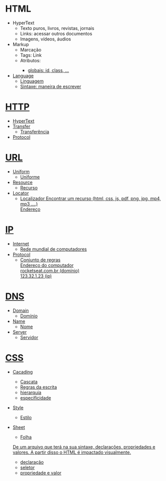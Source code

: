 # HTML
- HyperText
  - Texto puros, livros, revistas, jornais
  - Links: acessar outros documentos
  - Imagens, vídeos, áudios
- Markup
  - Marcação
  - Tags: <a> Link </a>
  - Atributos: <a href="https://rocketseat.com.br">
    - globais: id, class, ...
- Language
  - Linguagem
  - Sintaxe: maneira de escrever

# HTTP
- HyperText
- Transfer
  - Transferência
- Protocol

# URL
- Uniform
  - Uniforme
- Resource
  - Recurso
- Locator
  - Localizador
Encontrar um recurso (html, css, js, pdf, png, jpg, mp4, mp3 ....)  
Endereço

# IP
- Internet
  - Rede mundial de computadores
- Protocol
  - Conjunto de regras  
Endereço do computador  
rocketseat.com.br (domínio)  
123.32.1.23 (ip)

# DNS
- Domain
  - Domínio
- Name
  - Nome
- Server
  - Servidor


# CSS
- Cacading
  - Cascata 
  - Regras da escrita
  - hierarquia
  - especificidade
- Style 
  - Estilo
- Sheet
  - Folha

  De um arquivo que terá na sua sintaxe, declarações, propriedades e valores.  A partir disso o HTML é impactado visualmente.

  - declaração
  - seletor
  - propriedade e valor